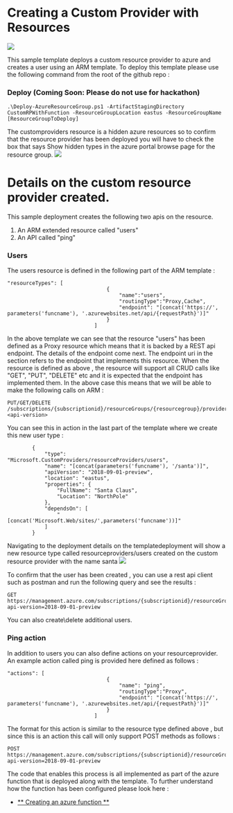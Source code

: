 # Creating a Custom Provider with Resources

<a href="https://portal.azure.com/#create/Microsoft.Template/uri/https%3A%2F%2Fraw.githubusercontent.com%2Fraosuhas%2Fmanagedapps-intro%2Fmaster%2FCustomRPWithFunction%2Fazuredeploy.json" target="_blank">
    <img src="http://azuredeploy.net/deploybutton.png"/> 
</a>

This sample template deploys a custom resource provider to azure and creates a user using an ARM template. 
To deploy this template please use the following command from the root of the github repo : 

### Deploy (Coming Soon: Please do not use for hackathon)
```Deploy
.\Deploy-AzureResourceGroup.ps1 -ArtifactStagingDirectory CustomRPWithFunction -ResourceGroupLocation eastus -ResourceGroupName [ResourceGroupToDeploy]
```

The customproviders resource is a hidden azure resources so to confirm that the resource provider has been deployed you will have to check the box that says Show hidden types in the azure portal browse page for the resource group.
![](images/showhidden.png)


# Details on the custom resource provider created. 

This sample deployment creates the following two apis on the resource. 

1) An ARM extended resource called "users"
2) An API called "ping"

### Users 

The users resource is defined in the following part of the ARM template : 

```
"resourceTypes": [
                                {
                                    "name":"users",
                                    "routingType":"Proxy,Cache",
                                    "endpoint": "[concat('https://', parameters('funcname'), '.azurewebsites.net/api/{requestPath}')]"
                                }
                            ]
```
In the above template we can see that the resource "users" has been defined as a Proxy resource which means that it is backed by a REST api endpoint. The details of the endpoint come next. The endpoint uri in the section refers to the endpoint that implements this resource. When the resource is defined as above , the resource will support all CRUD calls like "GET", "PUT", "DELETE" etc and it is expected that the endpoint has implemented them. In the above case this means that we will be able to make the following calls on ARM  : 

```
PUT/GET/DELETE /subscriptions/{subscriptionid}/resourceGroups/{resourcegroup}/providers/Microsoft.CustomProviders/resourceProviders/{customrpname}/users/name?<api-version>
```

You can see this in action in the last part of the template where we create this new user type : 

```
        {
            "type": "Microsoft.CustomProviders/resourceProviders/users",
            "name": "[concat(parameters('funcname'), '/santa')]",
            "apiVersion": "2018-09-01-preview",
            "location": "eastus",
            "properties": {
                "FullName": "Santa Claus",
                "Location": "NorthPole"
            },
            "dependsOn": [
                "[concat('Microsoft.Web/sites/',parameters('funcname'))]"
            ]
        }
```
Navigating to the deployment details on the templatedeployment  will show a new resource type called resourceproviders/users created on the custom resource provider with the name santa
![](images/createduser.png)

To confirm that the user has been created , you can use a rest api client such as postman and run the following query and see the results : 

```
GET  
https://management.azure.com/subscriptions/{subscriptionid}/resourceGroups/{resourcegroup}/providers/Microsoft.CustomProviders/resourceProviders/{customrpname}/users/santa?api-version=2018-09-01-preview
```

You can also create\delete additional users. 

### Ping action

In addition to users you can also define actions on your resourceprovider. An example action called ping is provided here defined as follows : 
```
"actions": [
                                {
                                    "name": "ping",
                                    "routingType":"Proxy",
                                    "endpoint": "[concat('https://', parameters('funcname'), '.azurewebsites.net/api/{requestPath}')]"
                                }
                            ]
```

The format for this action is similar to the resource type defined above , but since this is an action this call will only support POST methods as follows : 

```
POST  
https://management.azure.com/subscriptions/{subscriptionid}/resourceGroups/{resourcegroup}/providers/Microsoft.CustomProviders/resourceProviders/{customrpname}/ping?api-version=2018-09-01-preview
```


The code that enables this process is all implemented as part of the azure function that is deployed along with the template. To further understand how the function has been configured please look here : 
+ [** Creating an azure function **](SampleFunctions/CSharpSimpleProvider/README.md)



